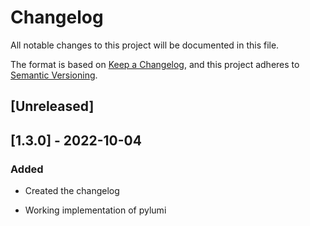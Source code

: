 # Changelog

All notable changes to this project will be documented in this file.

The format is based on [Keep a Changelog](https://keepachangelog.com/en/1.0.0/),
and this project adheres to [Semantic Versioning](https://semver.org/spec/v2.0.0.html).

## [Unreleased]

<!-- ## [1.4.0] - 2023-06-11 -->

## [1.3.0] - 2022-10-04

### Added

- Created the changelog

- Working implementation of pylumi
